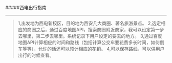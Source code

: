 #####西电出行指南

***

>1,出发地为西电新校区，目的地为西安几大商圈、著名旅游景点。
>2,选定相应的商圈之后，通过百度地图API，搜索商圈附近商家，我可以设定第一步去哪里，第二步去哪里。系统记录下用户设定的要去的地方。
>3,通过百度地图API计算相应的时间和路线（包括计算公交车要花费多长时间，如何倒车等等），允许的话还可以预计相应的花销。
>4,可以保存路线，可以供用户出行的时候查看。
